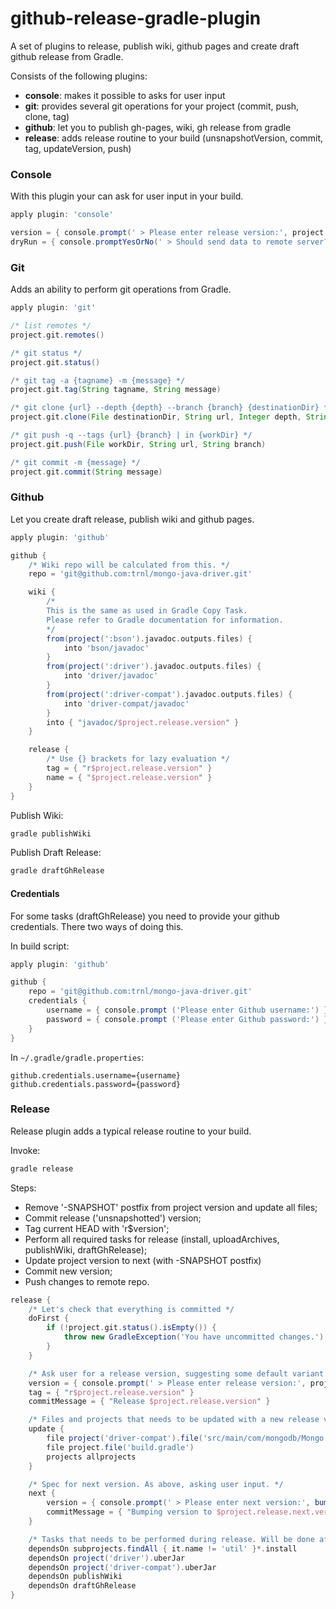# github-release-gradle-plugin

A set of plugins to release, publish wiki, github pages and create draft github release from Gradle.

Consists of the following plugins:
- **console**: makes it possible to asks for user input
- **git**: provides several git operations for your project (commit, push, clone, tag)
- **github**: let you to publish gh-pages, wiki, gh release from gradle
- **release**: adds release routine to your build (unsnapshotVersion, commit, tag, updateVersion, push)

### Console

With this plugin your can ask for user input in your build.

```groovy
apply plugin: 'console'

version = { console.prompt(' > Please enter release version:', project.version - '-SNAPSHOT') }
dryRun = { console.promptYesOrNo(' > Should send data to remote server?') }
```

### Git

Adds an ability to perform git operations from Gradle.

```groovy
apply plugin: 'git'

/* list remotes */
project.git.remotes()

/* git status */
project.git.status()

/* git tag -a {tagname} -m {message} */
project.git.tag(String tagname, String message)

/* git clone {url} --depth {depth} --branch {branch} {destinationDir} */
project.git.clone(File destinationDir, String url, Integer depth, String branch)

/* git push -q --tags {url} {branch} | in {workDir} */
project.git.push(File workDir, String url, String branch)

/* git commit -m {message} */
project.git.commit(String message)
```

### Github

Let you create draft release, publish wiki and github pages.

```groovy
apply plugin: 'github'

github {
    /* Wiki repo will be calculated from this. */
    repo = 'git@github.com:trnl/mongo-java-driver.git'

    wiki {
        /*
        This is the same as used in Gradle Copy Task.
        Please refer to Gradle documentation for information.
        */
        from(project(':bson').javadoc.outputs.files) {
            into 'bson/javadoc'
        }
        from(project(':driver').javadoc.outputs.files) {
            into 'driver/javadoc'
        }
        from(project(':driver-compat').javadoc.outputs.files) {
            into 'driver-compat/javadoc'
        }
        into { "javadoc/$project.release.version" }
    }

    release {
        /* Use {} brackets for lazy evaluation */
        tag = { "r$project.release.version" }
        name = { "$project.release.version" }
    }
}
```

Publish Wiki:
```groovy
gradle publishWiki
```

Publish Draft Release:
```groovy
gradle draftGhRelease
```

#### Credentials

For some tasks (draftGhRelease) you need to provide your github credentials. There two ways of doing this.

In build script:
```groovy
apply plugin: 'github'

github {
    repo = 'git@github.com:trnl/mongo-java-driver.git'
    credentials {
        username = { console.prompt ('Please enter Github username:') }
        password = { console.prompt ('Please enter Github password:') }
    }
}
```

In `~/.gradle/gradle.properties`:
```properties
github.credentials.username={username}
github.credentials.password={password}
```

### Release

Release plugin adds a typical release routine to your build.

Invoke:
```groovy
gradle release
```

Steps:
- Remove '-SNAPSHOT' postfix from project version and update all files;
- Commit release ('unsnapshotted') version;
- Tag current HEAD with 'r$version';
- Perform all required tasks for release (install, uploadArchives, publishWiki, draftGhRelease);
- Update project version to next (with -SNAPSHOT postfix)
- Commit new version;
- Push changes to remote repo.

```groovy
release {
    /* Let's check that everything is committed */
    doFirst {
        if (!project.git.status().isEmpty()) {
            throw new GradleException('You have uncommitted changes.')
        }
    }

    /* Ask user for a release version, suggesting some default variant. */
    version = { console.prompt(' > Please enter release version:', project.version - '-SNAPSHOT') }
    tag = { "r$project.release.version" }
    commitMessage = { "Release $project.release.version" }

    /* Files and projects that needs to be updated with a new release version. */
    update {
        file project('driver-compat').file('src/main/com/mongodb/Mongo.java')
        file project.file('build.gradle')
        projects allprojects
    }

    /* Spec for next version. As above, asking user input. */
    next {
        version = { console.prompt(' > Please enter next version:', bumpVersion(project.release.version)) }
        commitMessage = { "Bumping version to $project.release.next.version" }
    }

    /* Tasks that needs to be performed during release. Will be done after tag step. */
    dependsOn subprojects.findAll { it.name != 'util' }*.install
    dependsOn project('driver').uberJar
    dependsOn project('driver-compat').uberJar
    dependsOn publishWiki
    dependsOn draftGhRelease
}
```